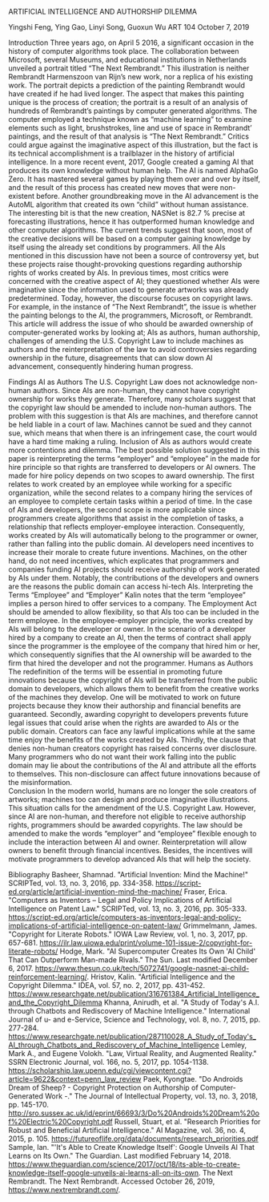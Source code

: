 
ARTIFICIAL INTELLIGENCE AND AUTHORSHIP DILEMMA







Yingshi Feng, Ying Gao, Linyi Song, Guoxun Wu
ART 104
October 7, 2019









 
 
 
Introduction
Three years ago, on April 5 2016, a significant occasion in the history of computer algorithms took place. The collaboration between Microsoft, several Museums, and educational institutions in Netherlands unveiled a portrait titled “The Next Rembrandt.” This illustration is neither Rembrandt Harmenszoon van Rijn’s new work, nor a replica of his existing work. The portrait depicts a prediction of the painting Rembrandt would have created if he had lived longer. The aspect that makes this painting unique is the process of creation; the portrait is a result of an analysis of hundreds of Rembrandt’s paintings by computer generated algorithms. The computer employed a technique known as “machine learning” to examine elements such as light, brushstrokes, line and use of space in Rembrandt’ paintings, and the result of that analysis is “The Next Rembrandt.” Critics could argue against the imaginative aspect of this illustration, but the fact is its technical accomplishment is a trailblazer in the history of artificial intelligence. 
In a more recent event, 2017, Google created a gaming AI that produces its own knowledge without human help. The AI is named AlphaGo Zero. It has mastered several games by playing them over and over by itself, and the result of this process has created new moves that were non-existent before.  Another groundbreaking move in the AI advancement is the AutoML algorithm that created its own “child” without human assistance. The interesting bit is that the new creation, NASNet is 82.7 % precise at forecasting illustrations, hence it has outperformed human knowledge and other computer algorithms. The current trends suggest that soon, most of the creative decisions will be based on a computer gaining knowledge by itself using the already set conditions by programmers. All the AIs mentioned in this discussion have not been a source of controversy yet, but these projects raise thought-provoking questions regarding authorship rights of works created by AIs. 
In previous times, most critics were concerned with the creative aspect of AI; they questioned whether AIs were imaginative since the information used to generate artworks was already predetermined. Today, however, the discourse focuses on copyright laws. For example, in the instance of “The Next Rembrandt”, the issue is whether the painting belongs to the AI, the programmers, Microsoft, or Rembrandt. This article will address the issue of who should be awarded ownership of computer-generated works by looking at; AIs as authors, human authorship, challenges of amending the U.S. Copyright Law to include machines as authors and the reinterpretation of the law to avoid controversies regarding ownership in the future, disagreements that can slow down AI advancement, consequently hindering human progress.  




Findings
AI as Authors
The U.S. Copyright Law does not acknowledge non-human authors. Since AIs are non-human, they cannot have copyright ownership for works they generate. Therefore, many scholars suggest that the copyright law should be amended to include non-human authors. The problem with this suggestion is that AIs are machines, and therefore cannot be held liable in a court of law. Machines cannot be sued and they cannot sue, which means that when there is an infringement case, the court would have a hard time making a ruling. Inclusion of AIs as authors would create more contentions and dilemma. The best possible solution suggested in this paper is reinterpreting the terms “employer” and “employee” in the made for hire principle so that rights are transferred to developers or AI owners. 
The made for hire policy depends on two scopes to award ownership. The first relates to work created by an employee while working for a specific organization, while the second relates to a company hiring the services of an employee to complete certain tasks within a period of time. In the case of AIs and developers, the second scope is more applicable since programmers create algorithms that assist in the completion of tasks, a relationship that reflects employer-employee interaction. Consequently, works created by AIs will automatically belong to the programmer or owner, rather than falling into the public domain. AI developers need incentives to increase their morale to create future inventions. Machines, on the other hand, do not need incentives, which explicates that programmers and companies funding AI projects should receive authorship of work generated by AIs under them. Notably, the contributions of the developers and owners are the reasons the public domain can access hi-tech AIs. 
Interpreting the Terms “Employee” and “Employer”
Kalin notes that the term “employee” implies a person hired to offer services to a company. The Employment Act should be amended to allow flexibility, so that AIs too can be included in the term employee. In the employee-employer principle, the works created by AIs will belong to the developer or owner. In the scenario of a developer hired by a company to create an AI, then the terms of contract shall apply since the programmer is the employee of the company that hired him or her, which consequently signifies that the AI ownership will be awarded to the firm that hired the developer and not the programmer. 
Humans as Authors
The redefinition of the terms will be essential in promoting future innovations because the copyright of AIs will be transferred from the public domain to developers, which allows them to benefit from the creative works of the machines they develop. One will be motivated to work on future projects because they know their authorship and financial benefits are guaranteed. Secondly, awarding copyright to developers prevents future legal issues that could arise when the rights are awarded to AIs or the public domain. Creators can face any lawful implications while at the same time enjoy the benefits of the works created by AIs.  Thirdly, the clause that denies non-human creators copyright has raised concerns over disclosure. Many programmers who do not want their work falling into the public domain may lie about the contributions of the AI and attribute all the efforts to themselves. This non-disclosure can affect future innovations because of the misinformation.  
Conclusion
In the modern world, humans are no longer the sole creators of artworks; machines too can design and produce imaginative illustrations. This situation calls for the amendment of the U.S. Copyright Law. However, since AI are non-human, and therefore not eligible to receive authorship rights, programmers should be awarded copyrights. The law should be amended to make the words “employer” and “employee” flexible enough to include the interaction between AI and owner. Reinterpretation will allow owners to benefit through financial incentives. Besides, the incentives will motivate programmers to develop advanced AIs that will help the society.  
 
 
 
 
 
 
 
 
Bibliography
Basheer, Shamnad. "Artificial Invention: Mind the Machine!" SCRIPTed, vol. 13, no. 3, 2016, pp. 334-358. https://script-ed.org/article/artificial-invention-mind-the-machine/
Fraser, Erica. "Computers as Inventors – Legal and Policy Implications of Artificial Intelligence on Patent Law." SCRIPTed, vol. 13, no. 3, 2016, pp. 305-333. https://script-ed.org/article/computers-as-inventors-legal-and-policy-implications-of-artificial-intelligence-on-patent-law/
Grimmelmann, James. "Copyright for Literate Robots." IOWA Law Review, vol. 1, no. 3, 2017, pp. 657-681. https://ilr.law.uiowa.edu/print/volume-101-issue-2/copyright-for-literate-robots/
Hodge, Mark. "AI Supercomputer Creates Its Own 'AI Child' That Can Outperform Man-made Rivals." The Sun. Last modified December 6, 2017. https://www.thesun.co.uk/tech/5072741/google-nasnet-ai-child-reinforcement-learning/.
Hristov, Kalin. "Artificial Intelligence and the Copyright Dilemma." IDEA, vol. 57, no. 2, 2017, pp. 431-452. https://www.researchgate.net/publication/316761384_Artificial_Intelligence_and_the_Copyright_Dilemma
Khanna, Anirudh, et al. "A Study of Today's A.I. through Chatbots and Rediscovery of Machine Intelligence." International Journal of u- and e-Service, Science and Technology, vol. 8, no. 7, 2015, pp. 277-284. https://www.researchgate.net/publication/287110028_A_Study_of_Today's_AI_through_Chatbots_and_Rediscovery_of_Machine_Intelligence
Lemley, Mark A., and Eugene Volokh. "Law, Virtual Reality, and Augmented Reality." SSRN Electronic Journal, vol. 166, no. 5, 2017, pp. 1054-1138. https://scholarship.law.upenn.edu/cgi/viewcontent.cgi?article=9622&context=penn_law_review
Paek, Kyongtae. "Do Androids Dream of Sheep? - Copyright Protection on Authorship of Computer-Generated Work -." The Journal of Intellectual Property, vol. 13, no. 3, 2018, pp. 145-170. http://sro.sussex.ac.uk/id/eprint/66693/3/Do%20Androids%20Dream%20of%20Electric%20Copyright.pdf
Russell, Stuart, et al. "Research Priorities for Robust and Beneficial Artificial Intelligence." AI Magazine, vol. 36, no. 4, 2015, p. 105. https://futureoflife.org/data/documents/research_priorities.pdf
Sample, Ian. "'It's Able to Create Knowledge Itself': Google Unveils AI That Learns on Its Own." The Guardian. Last modified February 14, 2018. https://www.theguardian.com/science/2017/oct/18/its-able-to-create-knowledge-itself-google-unveils-ai-learns-all-on-its-own.
The Next Rembrandt. The Next Rembrandt. Accessed October 26, 2019, https://www.nextrembrandt.com/.
 

